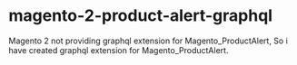 # magento-2-product-alert-graphql
Magento 2 not providing graphql extension for Magento_ProductAlert, So i have created graphql extension for Magento_ProductAlert.

